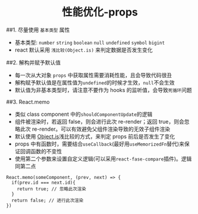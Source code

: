 <center><h1>性能优化-props</h1></center>

##1. 尽量使用 `基本类型` 属性

- 基本类型: `number` `string` `boolean` `null` `undefined` `symbol` `bigint`
- react 默认采用 `浅比较(Object.is)` 来判定数据是否发生变化

##2. 解构并赋予默认值

- 每一次从大对象 `props` 中获取属性需要消耗性能，且会导致代码很丑
- 解构赋予默认值是在属性值为`undefined`的时候才生效，`null`不会生效
- 默认值为非基本类型时，请注意不要作为 hooks 的监听值，会导致`死循环`问题

##3. React.memo

- 类似 class component 中的`shouldComponentUpdate`的逻辑
- 组件被渲染时，若返回 false，则会进行此次 re-render；返回 true，则会忽略此次 re-render。可以有效避免父组件渲染导致的无效子组件渲染
- 默认使用 [Object.is](https://developer.mozilla.org/zh-CN/docs/Web/JavaScript/Reference/Global_Objects/Object/is)浅比较的方式，来判定 props 前后是否发生了变化
- props 中有函数时，需要结合`useCallback`(最好用`useMemorizedFn`替代)来保证回调函数的不变性
- 使用第二个参数来设置自定义逻辑(可以采用`react-fase-compare`插件)。逻辑同第二点

```
React.memo(someComponent, (prev, next) => {
  if(prev.id === next.id){
    return true; // 忽略此次渲染
  }
  return false; // 进行此次渲染
})
```
